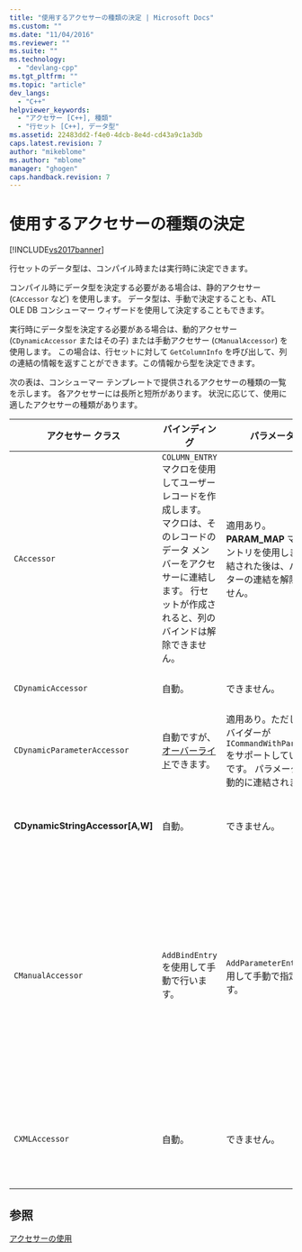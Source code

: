 ```yaml
---
title: "使用するアクセサーの種類の決定 | Microsoft Docs"
ms.custom: ""
ms.date: "11/04/2016"
ms.reviewer: ""
ms.suite: ""
ms.technology: 
  - "devlang-cpp"
ms.tgt_pltfrm: ""
ms.topic: "article"
dev_langs: 
  - "C++"
helpviewer_keywords: 
  - "アクセサー [C++], 種類"
  - "行セット [C++], データ型"
ms.assetid: 22483dd2-f4e0-4dcb-8e4d-cd43a9c1a3db
caps.latest.revision: 7
author: "mikeblome"
ms.author: "mblome"
manager: "ghogen"
caps.handback.revision: 7
---
```

# 使用するアクセサーの種類の決定
[!INCLUDE[vs2017banner](../../assembler/inline/includes/vs2017banner.md)]

行セットのデータ型は、コンパイル時または実行時に決定できます。  
  
 コンパイル時にデータ型を決定する必要がある場合は、静的アクセサー \(`CAccessor` など\) を使用します。  データ型は、手動で決定することも、ATL OLE DB コンシューマー ウィザードを使用して決定することもできます。  
  
 実行時にデータ型を決定する必要がある場合は、動的アクセサー \(`CDynamicAccessor` またはその子\) または手動アクセサー \(`CManualAccessor`\) を使用します。  この場合は、行セットに対して `GetColumnInfo` を呼び出して、列の連結の情報を返すことができます。この情報から型を決定できます。  
  
 次の表は、コンシューマー テンプレートで提供されるアクセサーの種類の一覧を示します。  各アクセサーには長所と短所があります。  状況に応じて、使用に適したアクセサーの種類があります。  
  
|アクセサー クラス|バインディング|パラメーター|コメント|  
|---------------|-------------|------------|----------|  
|`CAccessor`|`COLUMN_ENTRY` マクロを使用してユーザー レコードを作成します。  マクロは、そのレコードのデータ メンバーをアクセサーに連結します。  行セットが作成されると、列のバインドは解除できません。|適用あり。**PARAM\_MAP** マクロ エントリを使用します。  連結された後は、パラメーターの連結を解除できません。|コード量が少ないため、最も高速なアクセサーです。|  
|`CDynamicAccessor`|自動。|できません。|行セットのデータ型が不明な場合に役立ちます。|  
|`CDynamicParameterAccessor`|自動ですが、[オーバーライド](../../data/oledb/overriding-a-dynamic-accessor.md)できます。|適用あり。ただし、プロバイダーが `ICommandWithParameters` をサポートしている場合です。  パラメーターは自動的に連結されます。|`CDynamicAccessor` より低速ですが、汎用ストアド プロシージャの呼び出しには便利です。|  
|**CDynamicStringAccessor\[A,W\]**|自動。|できません。|アクセスされるデータをデータ ストアから文字列データとして取得します。|  
|`CManualAccessor`|`AddBindEntry` を使用して手動で行います。|`AddParameterEntry` を使用して手動で指定します。|処理が高速です。パラメーターと列は 1 回だけ連結されます。  ユーザーが使用するデータ型を決定します。例については、[DBVIEWER](http://msdn.microsoft.com/ja-jp/07620f99-c347-4d09-9ebc-2459e8049832) のサンプルを参照してください。`CDynamicAccessor` または `CAccessor` のほかにコードが必要です。  これは OLE DB の直接呼び出しに似ています。|  
|`CXMLAccessor`|自動。|できません。|アクセスされるデータをデータ ストアから文字列データとして取得し、XML タグ付きデータとして書式設定します。|  
  
## 参照  
 [アクセサーの使用](../../data/oledb/using-accessors.md)